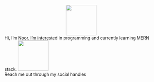 <div id="header" align="center">
  <img src="https://media.giphy.com/media/yobJmOSmqYTdSEaS9e/giphy.gif" width="100"/>
</div>

<div id="header" align="left">Hi, I’m Noor. I’m interested in programming and currently learning MERN stack.
  <img src="https://media.giphy.com/media/paTz7UZbPfTZFRYnnB/giphy.gif" width="100"/>
</div>
Reach me out through my social handles

<!---
Noorlogs/Noorlogs is a ✨ special ✨ repository because its `README.md` (this file) appears on your GitHub profile.
You can click the Preview link to take a look at your changes.
--->
